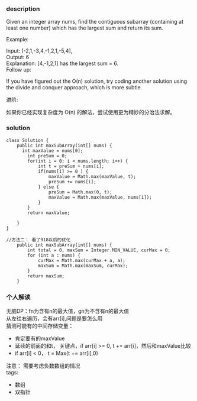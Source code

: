 ### description  
Given an integer array nums, find the contiguous subarray (containing at least one number) which has the largest sum and return its sum.  
  
Example:  
  
Input: [-2,1,-3,4,-1,2,1,-5,4],  
Output: 6  
Explanation: [4,-1,2,1] has the largest sum = 6.  
Follow up:  
  
If you have figured out the O(n) solution, try coding another solution using the divide and conquer approach, which is more subtle.  
  
进阶:  
  
如果你已经实现复杂度为 O(n) 的解法，尝试使用更为精妙的分治法求解。  
### solution  
```  
class Solution {  
    public int maxSubArray(int[] nums) {  
      int maxValue = nums[0];  
        int preSum = 0;  
        for(int i = 0; i < nums.length; i++) {  
            int t = preSum + nums[i];  
            if(nums[i] >= 0 ) {  
                maxValue = Math.max(maxValue, t);  
                preSum += nums[i];  
            } else {  
                preSum = Math.max(0, t);  
                maxValue = Math.max(maxValue, nums[i]);  
            }  
        }  
        return maxValue;  
  
    }  
}  

//方法二： 看了918以后的优化
    public int maxSubArray(int[] nums) {
        int total = 0, maxSum = Integer.MIN_VALUE, curMax = 0;
        for (int a : nums) {
            curMax = Math.max(curMax + a, a);
            maxSum = Math.max(maxSum, curMax);
        }
        return maxSum;
    }
```  
  
### 个人解读  
无脑DP：fn为含有n的最大值，gn为不含有n的最大值  
从左往右遍历，会有arr[i],问题是要怎么用  
猜测可能有的中间存储变量：   
+ 肯定要有的maxValue  
+ 延续的前面的和t， 关键点，if arr[i] >= 0, t += arr[i]，然后和maxValue比较  
+ if arr[i] < 0， t = Max(t += arr[i],0)  
  
注意： 需要考虑负数数组的情况  
tags:  
  - 数组  
  - 双指针  
